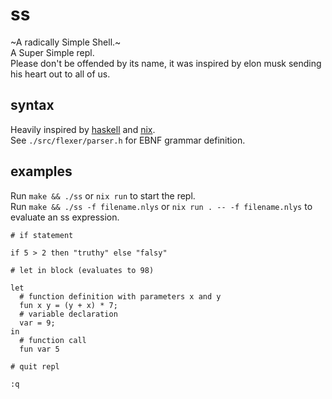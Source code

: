 # ss

~A radically Simple Shell.~      
A Super Simple repl.     
Please don't be offended by its name, it was inspired by elon musk sending his heart out to all of us.    

## syntax

Heavily inspired by [haskell](https://www.haskell.org/) and [nix](https://nixos.org/).      
See `./src/flexer/parser.h` for EBNF grammar definition.       

## examples

Run `make && ./ss` or `nix run` to start the repl.       
Run `make && ./ss -f filename.nlys` or `nix run . -- -f filename.nlys` to evaluate an ss expression.      

```
# if statement

if 5 > 2 then "truthy" else "falsy"

# let in block (evaluates to 98)

let 
  # function definition with parameters x and y
  fun x y = (y + x) * 7;
  # variable declaration
  var = 9;
in 
  # function call
  fun var 5

# quit repl

:q
```
